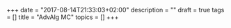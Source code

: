 +++
date =  "2017-08-14T21:33:03+02:00"
description = ""
draft = true
tags = []
title =  "AdvAlg MC"
topics = []
+++

